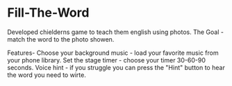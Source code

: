 # Fill-The-Word
Developed chielderns game to teach them english using photos.
The Goal - match the word to the photo showen.

Features-
Choose your background music - load your favorite music from your phone library.
Set the stage timer - choose your timer 30-60-90 seconds.
Voice hint - if you struggle you can press the "Hint" button to hear the word you need to wirte.
